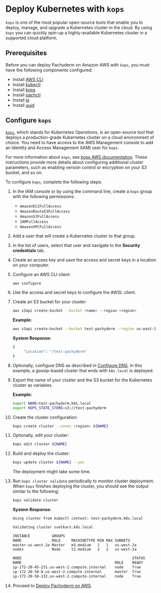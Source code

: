 # Deploy Kubernetes with `kops`

`kops` is one of the most popular open-source tools that enable you to deploy,
manage, and upgrade a Kubernetes cluster in the cloud. By using `kops` you can
quickly spin-up a highly-available Kubernetes cluster in a supported cloud
platform.

## Prerequisites

Before you can deploy Pachyderm on Amazon AWS with `kops`, you must have the
following components configured:

-   Install [AWS CLI](https://aws.amazon.com/cli/)
-   Install [kubectl](https://kubernetes.io/docs/user-guide/prereqs/)
-   Install
    [kops](https://github.com/kubernetes/kops/blob/master/docs/install.md)
-   Install
    [pachctl](../../../../getting_started/local_installation/#install-pachctl)
-   Install [jq](https://stedolan.github.io/jq/download/)
-   Install [uuid](http://man7.org/linux/man-pages/man1/uuidgen.1.html)

## Configure `kops`

[`kops`](https://github.com/kubernetes/kops/), which stands for _Kubernetes
Operations_, is an open-source tool that deploys a production-grade Kubernetes
cluster on a cloud environment of choice. You need to have access to the AWS
Management console to add an Identity and Access Management (IAM) user for
`kops`.

For more information about `kops`, see
[kops AWS documentation](https://github.com/kubernetes/kops/blob/master/docs/aws.md).
These instructions provide more details about configuring additional cluster
parameters, such as enabling version control or encryption on your S3 bucket,
and so on.

To configure `kops`, complete the following steps:

1. In the IAM console or by using the command line, create a `kops` group with
   the following permissions:

    - `AmazonEC2FullAccess`
    - `AmazonRoute53FullAccess`
    - `AmazonS3FullAccess`
    - `IAMFullAccess`
    - `AmazonVPCFullAccess`

1. Add a user that will create a Kubernetes cluster to that group.
1. In the list of users, select that user and navigate to the **Security
   credentials** tab.
1. Create an access key and save the access and secret keys in a location on
   your computer.
1. Configure an AWS CLI client:

    ```bash
    aws configure
    ```

1. Use the access and secret keys to configure the AWSL client.

1. Create an S3 bucket for your cluster:

    ```bash
    aws s3api create-bucket --bucket <name> --region <region>
    ```

    **Example:**

    ```bash
    aws s3api create-bucket --bucket test-pachyderm --region us-east-1
    ```

    **System Response:**

    ```bash
    {
         "Location": "/test-pachyderm"
    }
    ```

1. Optionally, configure DNS as described in
   [Configure DNS](https://github.com/kubernetes/kops/blob/master/docs/aws.md#configure-dns).
   In this example, a gossip-based cluster that ends with `k8s.local` is
   deployed.

1. Export the name of your cluster and the S3 bucket for the Kubernetes cluster
   as variables.

    **Example:**

    ```bash
    export NAME=test-pachyderm.k8s.local
    export KOPS_STATE_STORE=s3://test-pachyderm
    ```

1. Create the cluster configuration:

    ```bash
    kops create cluster --zones <region> ${NAME}
    ```

1. Optionally, edit your cluster:

    ```bash
    kops edit cluster ${NAME}
    ```

1. Build and deploy the cluster:

    ```bash
    kops update cluster ${NAME} --yes
    ```

    The deployment might take some time.

1. Run `kops cluster validate` periodically to monitor cluster deployment. When
   `kops` finishes deploying the cluster, you should see the output similar to
   the following:

    ```bash
    kops validate cluster
    ```

    **System Response:**

    ```bash
    Using cluster from kubectl context: test-pachyderm.k8s.local

    Validating cluster svetkars.k8s.local

    INSTANCE          GROUPS
    NAME              ROLE     MACHINETYPE MIN MAX SUBNETS
    master-us-west-2a Master   m3.medium   1   1   us-west-2a
    nodes             Node     t2.medium   2   2   us-west-2a

    NODE                                                   STATUS
    NAME                                           ROLE    READY
    ip-172-20-45-231.us-west-2.compute.internal    node    True
    ip-172-20-50-8.us-west-2.compute.internal      master  True
    ip-172-20-58-132.us-west-2.compute.internal    node    True
    ```

1. Proceed to [Deploy Pachyderm on AWS](aws-deploy-pachyderm.md).
